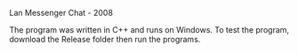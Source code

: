 Lan Messenger Chat - 2008

The program was written in C++ and runs on Windows.
To test the program, download the Release folder then run the programs. 

